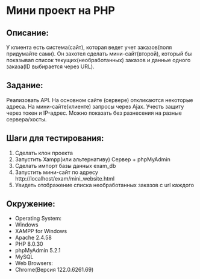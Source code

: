 # Мини проект на PHP

## Описание:

У клиента есть система(сайт), которая ведет учет заказов(поля придумайте сами). Он захотел сделать мини-сайт(второй), который бы показывал список
текущих(необработанных) заказов и данные одного заказа(ID выбирается через URL).


## Задание:

Реализовать API. На основном сайте (сервере) откликаются некоторые адреса.
На мини-сайте(клиенте) запросы через Ajax. Учесть защиту через токен и IP-адрес.
Можно показать без разнесения на разные сервера/хосты.

## Шаги для тестирования:

1. Сделать клон проекта
2. Запустить Xampp(или альтернативу) Сервер + phpMyAdmin
3. Сделать импорт базы данных exam_db
4. Запустить мини-сайт по адресу http://localhost/exam/mini_website.html
5. Увидеть отображение списка необработанных заказов с url каждого

## Окружение: 

- Operating System:
 - Windows
- XAMPP for Windows
 - Apache 2.4.58
 - PHP 8.0.30
 - phpMyAdmin 5.2.1
 - MySQL
- Web Browsers:
 - Chrome(Версия 122.0.6261.69)

